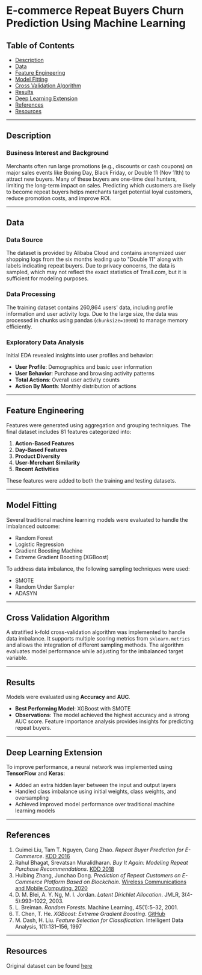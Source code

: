# E-commerce Repeat Buyers Churn Prediction Using Machine Learning

## Table of Contents
- [Description](#description)
- [Data](#data)
- [Feature Engineering](#feature-engineering)
- [Model Fitting](#model-fitting)
- [Cross Validation Algorithm](#cross-validation-algorithm)
- [Results](#results)
- [Deep Learning Extension](#deep-learning-extension)
- [References](#references)
- [Resources](#resources)

---

## Description

### Business Interest and Background
Merchants often run large promotions (e.g., discounts or cash coupons) on major sales events like Boxing Day, Black Friday, or Double 11 (Nov 11th) to attract new buyers. Many of these buyers are one-time deal hunters, limiting the long-term impact on sales. Predicting which customers are likely to become repeat buyers helps merchants target potential loyal customers, reduce promotion costs, and improve ROI.  

---

## Data

### Data Source
The dataset is provided by Alibaba Cloud and contains anonymized user shopping logs from the six months leading up to "Double 11" along with labels indicating repeat buyers. Due to privacy concerns, the data is sampled, which may not reflect the exact statistics of Tmall.com, but it is sufficient for modeling purposes.

### Data Processing
The training dataset contains 260,864 users' data, including profile information and user activity logs. Due to the large size, the data was processed in chunks using pandas (`chunksize=10000`) to manage memory efficiently.  

### Exploratory Data Analysis
Initial EDA revealed insights into user profiles and behavior:

- **User Profile**: Demographics and basic user information  
- **User Behavior**: Purchase and browsing activity patterns  
- **Total Actions**: Overall user activity counts  
- **Action By Month**: Monthly distribution of actions  

---

## Feature Engineering

Features were generated using aggregation and grouping techniques. The final dataset includes 81 features categorized into:

1. **Action-Based Features**  
2. **Day-Based Features**  
3. **Product Diversity**  
4. **User-Merchant Similarity**  
5. **Recent Activities**  

These features were added to both the training and testing datasets.  

---

## Model Fitting

Several traditional machine learning models were evaluated to handle the imbalanced outcome:

- Random Forest  
- Logistic Regression  
- Gradient Boosting Machine  
- Extreme Gradient Boosting (XGBoost)  

To address data imbalance, the following sampling techniques were used:

- SMOTE  
- Random Under Sampler  
- ADASYN  

---

## Cross Validation Algorithm

A stratified k-fold cross-validation algorithm was implemented to handle data imbalance. It supports multiple scoring metrics from `sklearn.metrics` and allows the integration of different sampling methods. The algorithm evaluates model performance while adjusting for the imbalanced target variable.  

---

## Results

Models were evaluated using **Accuracy** and **AUC**.  

- **Best Performing Model**: XGBoost with SMOTE  
- **Observations**: The model achieved the highest accuracy and a strong AUC score. Feature importance analysis provides insights for predicting repeat buyers.  

---

## Deep Learning Extension

To improve performance, a neural network was implemented using **TensorFlow** and **Keras**:

- Added an extra hidden layer between the input and output layers  
- Handled class imbalance using initial weights, class weights, and oversampling  
- Achieved improved model performance over traditional machine learning models  

---

## References

1. Guimei Liu, Tam T. Nguyen, Gang Zhao. *Repeat Buyer Prediction for E-Commerce*. [KDD 2016](https://www.kdd.org/kdd2016/papers/files/adf0160-liuA.pdf)  
2. Rahul Bhagat, Srevatsan Muralidharan. *Buy It Again: Modeling Repeat Purchase Recommendations*. [KDD 2018](https://assets.amazon.science/40/e5/89556a6341eaa3d7dacc074ff24d/buy-it-again-modelingrepeat-purchase-recommendations.pdf)  
3. Huibing Zhang, Junchao Dong. *Prediction of Repeat Customers on E-Commerce Platform Based on Blockchain*. [Wireless Communications and Mobile Computing, 2020](https://www.hindawi.com/journals/wcmc/2020/8841437/)  
4. D. M. Blei, A. Y. Ng, M. I. Jordan. *Latent Dirichlet Allocation*. JMLR, 3(4-5):993–1022, 2003.  
5. L. Breiman. *Random Forests*. Machine Learning, 45(1):5–32, 2001.  
6. T. Chen, T. He. *XGBoost: Extreme Gradient Boosting*. [GitHub](https://github.com/dmlc/xgboost)  
7. M. Dash, H. Liu. *Feature Selection for Classification*. Intelligent Data Analysis, 1(1):131–156, 1997  

---

## Resources

Original dataset can be found [here](https://tianchi.aliyun.com/competition/entrance/231576/information)
